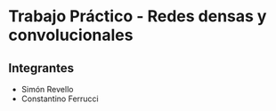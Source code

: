 # Trabajo Práctico - Redes densas y convolucionales
## Integrantes
* Simón Revello
* Constantino Ferrucci
